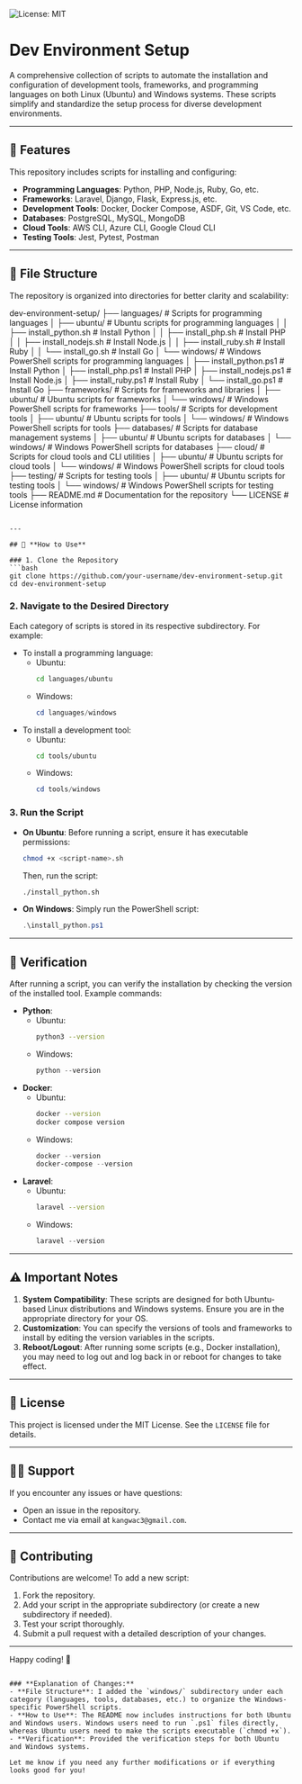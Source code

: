 ![License: MIT](https://img.shields.io/badge/License-MIT-blue.svg)

# Dev Environment Setup

A comprehensive collection of scripts to automate the installation and configuration of development tools, frameworks, and programming languages on both Linux (Ubuntu) and Windows systems. These scripts simplify and standardize the setup process for diverse development environments.

---

## 🚀 **Features**

This repository includes scripts for installing and configuring:

- **Programming Languages**: Python, PHP, Node.js, Ruby, Go, etc.
- **Frameworks**: Laravel, Django, Flask, Express.js, etc.
- **Development Tools**: Docker, Docker Compose, ASDF, Git, VS Code, etc.
- **Databases**: PostgreSQL, MySQL, MongoDB
- **Cloud Tools**: AWS CLI, Azure CLI, Google Cloud CLI
- **Testing Tools**: Jest, Pytest, Postman

---

## 📂 **File Structure**

The repository is organized into directories for better clarity and scalability:

dev-environment-setup/ ├── languages/                     # Scripts for programming languages │   ├── ubuntu/                    # Ubuntu scripts for programming languages │   │   ├── install\_python.sh      # Install Python │   │   ├── install\_php.sh         # Install PHP │   │   ├── install\_nodejs.sh      # Install Node.js │   │   ├── install\_ruby.sh        # Install Ruby │   │   └── install\_go.sh          # Install Go │   └── windows/                   # Windows PowerShell scripts for programming languages │       ├── install\_python.ps1     # Install Python │       ├── install\_php.ps1        # Install PHP │       ├── install\_nodejs.ps1     # Install Node.js │       ├── install\_ruby.ps1       # Install Ruby │       └── install\_go.ps1         # Install Go ├── frameworks/                    # Scripts for frameworks and libraries │   ├── ubuntu/                    # Ubuntu scripts for frameworks │   └── windows/                   # Windows PowerShell scripts for frameworks ├── tools/                         # Scripts for development tools │   ├── ubuntu/                    # Ubuntu scripts for tools │   └── windows/                   # Windows PowerShell scripts for tools ├── databases/                     # Scripts for database management systems │   ├── ubuntu/                    # Ubuntu scripts for databases │   └── windows/                   # Windows PowerShell scripts for databases ├── cloud/                         # Scripts for cloud tools and CLI utilities │   ├── ubuntu/                    # Ubuntu scripts for cloud tools │   └── windows/                   # Windows PowerShell scripts for cloud tools ├── testing/                       # Scripts for testing tools │   ├── ubuntu/                    # Ubuntu scripts for testing tools │   └── windows/                   # Windows PowerShell scripts for testing tools ├── README.md                      # Documentation for the repository └── LICENSE                        # License information

```

---

## 🔧 **How to Use**

### 1. Clone the Repository
```bash
git clone https://github.com/your-username/dev-environment-setup.git
cd dev-environment-setup
```

### 2. Navigate to the Desired Directory

Each category of scripts is stored in its respective subdirectory. For example:

* To install a programming language:
  * Ubuntu:
    ```bash
    cd languages/ubuntu
    ```
  * Windows:
    ```powershell
    cd languages/windows
    ```
* To install a development tool:
  * Ubuntu:
    ```bash
    cd tools/ubuntu
    ```
  * Windows:
    ```powershell
    cd tools/windows
    ```

### 3. Run the Script

* **On Ubuntu**: Before running a script, ensure it has executable permissions:

  ```bash
  chmod +x <script-name>.sh
  ```

  Then, run the script:

  ```bash
  ./install_python.sh
  ```
* **On Windows**: Simply run the PowerShell script:

  ```powershell
  .\install_python.ps1
  ```

---

## 📝 **Verification**

After running a script, you can verify the installation by checking the version of the installed tool. Example commands:

* **Python**:
  * Ubuntu:
    ```bash
    python3 --version
    ```
  * Windows:
    ```powershell
    python --version
    ```
* **Docker**:
  * Ubuntu:
    ```bash
    docker --version
    docker compose version
    ```
  * Windows:
    ```powershell
    docker --version
    docker-compose --version
    ```
* **Laravel**:
  * Ubuntu:
    ```bash
    laravel --version
    ```
  * Windows:
    ```powershell
    laravel --version
    ```

---

## ⚠️ **Important Notes**

1. **System Compatibility**: These scripts are designed for both Ubuntu-based Linux distributions and Windows systems. Ensure you are in the appropriate directory for your OS.
2. **Customization**: You can specify the versions of tools and frameworks to install by editing the version variables in the scripts.
3. **Reboot/Logout**: After running some scripts (e.g., Docker installation), you may need to log out and log back in or reboot for changes to take effect.

---

## 📜 **License**

This project is licensed under the MIT License. See the `LICENSE` file for details.

---

## 🙋‍♂️ **Support**

If you encounter any issues or have questions:

* Open an issue in the repository.
* Contact me via email at `kangwac3@gmail.com`.

---

## 🌟 **Contributing**

Contributions are welcome! To add a new script:

1. Fork the repository.
2. Add your script in the appropriate subdirectory (or create a new subdirectory if needed).
3. Test your script thoroughly.
4. Submit a pull request with a detailed description of your changes.

---

Happy coding! 🚀

```

### **Explanation of Changes:**
- **File Structure**: I added the `windows/` subdirectory under each category (languages, tools, databases, etc.) to organize the Windows-specific PowerShell scripts. 
- **How to Use**: The README now includes instructions for both Ubuntu and Windows users. Windows users need to run `.ps1` files directly, whereas Ubuntu users need to make the scripts executable (`chmod +x`).
- **Verification**: Provided the verification steps for both Ubuntu and Windows systems.

Let me know if you need any further modifications or if everything looks good for you!
```
